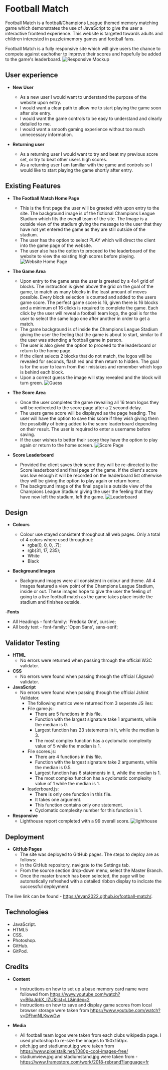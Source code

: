 # Football Match

Football Match is a football/Champions League themed memory matching game which demonstrates the use of JavaScript to give the user a interactive frontend experience. This website is targeted towards adults and children interested in puzzle/memory games and football fans. 

Football Match is a fully responsive site which will give users the chance to compete against eachother to improve their scores and hopefully be added to the game's leaderboard. 
![Responsive Mockup](./assets/Images/Responsive.JPG)

## User experience 
- __New User__
  - As a new user I would want to understand the purpose of the website upon entry. 
  - I would want a clear path to allow me to start playing the game soon after site entry. 
  - I would want the game controls to be easy to understand and clearly detailed to me. 
  - I would want a smooth gaming experience without too much unnecessary information. 

- __Returning user__
  - As a returning user I would want to try and beat my previous score set, or try to beat other users high scores.
  - As a returning user I am familiar with the game and controls so I would like to start playing the game shortly after entry.  

## Existing Features 
- __The Football Match Home Page__
  
  - This is the first page the user will be greeted with upon entry to the site. The background image is of the fictional Champions League Stadium which fits the overall team of the site. The Image is a outside view of the stadium giving the message to the user that they have not yet entered the game as they are still outside of the stadium. 
  - The user has the option to select PLAY which will direct the client into the game page of the website. 
  - The user also has the option to proceed to the leaderboard of the website to view the existing high scores before playing. 
  ![Website Home Page](./assets/Images/Capture.JPG)

- __The Game Area__

  - Upon entry to the game area the user is greeted by a 4x4 grid of blocks. The instruction is given above the grid on the goal of the game, to match as many blocks in the least amount of moves possible. Every block selection is counted and added to the users game score. The perfect game score is 16, given there is 16 blocks and a minimum of 16 clicks is required to complete the game. Each click by the user will reveal a football team logo, the goal is for the user to select the same logo one after another in order to get a match. 
  - The game background is of inside the Champions League Stadium giving the user the feeling that the game is about to start, similar to if the user was attending a football game in person. 
  - The user is also given the option to proceed to the leaderboard or return to the home page. 
  - If the client selects 2 blocks that do not match, the logos will be revealed for seconds, flash red and then return to hidden. The goal is for the user to learn from their mistakes and remember which logo is behind each block. 
  - Upon a correct guess the image will stay revealed and the block will turn green. 
  ![Guess](./assets/Images/answer.JPG)

- __The Score Area__

  - Once the user completes the game revealing all 16 team logos they will be redirected to the score page after a 2 second delay. 
  - The users game score will be displayed as the page heading. The user will have the option to save this score if they wish giving them the possibility of being added to the score leaderboard depending on their result. The user is required to enter a username before saving. 
  - If the user wishes to better their score they have the option to play again or return to the home screen. 
  ![Score Page](./assets/Images/Scores.JPG)

- __Score Leaderboard__

  - Provided the client saves their score they will be re-directed to the Score leaderboard and final page of the game. If the client's score was low enough it will be recorded on the leaderboard list otherwise they will be giving the option to play again or return home. 
  - The background image of the final page is a outside view of the Champions League Stadium giving the user the feeling that they have now left the stadium, left the game. 
  ![Leaderboard](./assets/Images/leaderboard.JPG)

## Design 
- __Colours__
  - Colour use stayed consistent throughout all web pages. Only a total of 4 colors where used throughout: 
    - rgba(0, 0, 0, .7);
    - rgb(31, 17, 235);
    - White
    - Black

- __Background Images__
  - Background images were all consistent in colour and theme. All 4 Images featured a view point of the Champions League Stadium, inside or out. These images hope to give the user the feeling of going to a live football match as the game takes place inside the stadium and finishes outside. 

-__Fonts__
 - All Headings - font-family: 'Fredoka One', cursive;
 - All body text - font-family: 'Open Sans', sans-serif; 

## Validator Testing
- __HTML__
  - No errors were returned when passing through the official W3C validator.
- __CSS__
  - No errors were found when passing through the official (Jigsaw) validator.
- __JavaScript__
  - No errors were found when passing through the official Jshint Validator. 
     - The following metrics were returned from 3 seperate JS iles:
     - File game.js:
       - There are 5 functions in this file.
       - Function with the largest signature take 1 arguments, while the    median is 0.
       - Largest function has 23 statements in it, while the median is 3.
       - The most complex function has a cyclomatic complexity value of 5 while the median is 1.
     - File scores.js:
       - There are 4 functions in this file.
       - Function with the largest signature take 2 arguments, while the median is 0.5.
       - Largest function has 6 statements in it, while the median is 1.
       - The most complex function has a cyclomatic complexity value of 1 while the median is 1.
    - leaderboard.js:
       - There is only one function in this file.
       - It takes one argument.
       - This function contains only one statement.
       - Cyclomatic complexity number for this function is 1.
- __Responsive__
  - Lighthouse report completed with a 99 overall score. 
  ![lighthouse](./assets/Images/lighthouse.JPG)

## Deployment
- __GitHub Pages__
  - The site was deployed to GitHub pages. The steps to deploy are as follows:
  - In the GitHub repository, navigate to the Settings tab.
  - From the source section drop-down menu, select the Master Branch.
  - Once the master branch has been selected, the page will be automatically refreshed with a detailed ribbon display to indicate the successful deployment.

The live link can be found - https://evan2022.github.io/football-match/.

## Technologies 
  - JavaScript.
  - HTML5
  - CSS. 
  - Photoshop. 
  - GitHub.
  - GitPod.

## Credits 
- __Content__
  - Instructions on how to set up a base memory card name were followed from https://www.youtube.com/watch?v=B6aJpbX_IZU&list=LL&index=2
  - Instructions on how to save and display game scores from local browser storage were taken from https://www.youtube.com/watch?v=DFhmNLKwwGw 

- __Media__
  - All football team logos were taken from each clubs wikipedia page. I used photoshop to re-size the images to 150x150px. 
  - pitch.jpg and stadiumout.jpg were taken from https://www.pixelstalk.net/1080p-cool-images-free/
  - stadiumview.jpg and stadiumstand.jpg were taken from - https://www.framestore.com/work/2018-rebrand?language=fr















